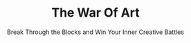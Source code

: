 ---
layout: page-books
title: The War Of Art
subtitle: Break Through the Blocks and Win Your Inner Creative Battles
essential: 
categories: ['work']
authors: ['Steven Pressfield']
authors_twitter: ['']
excerpt: .
resource_url: 
amazon_url: https://www.amazon.com/dp/1501260626
wikipedia_url: 
free_url: 
---